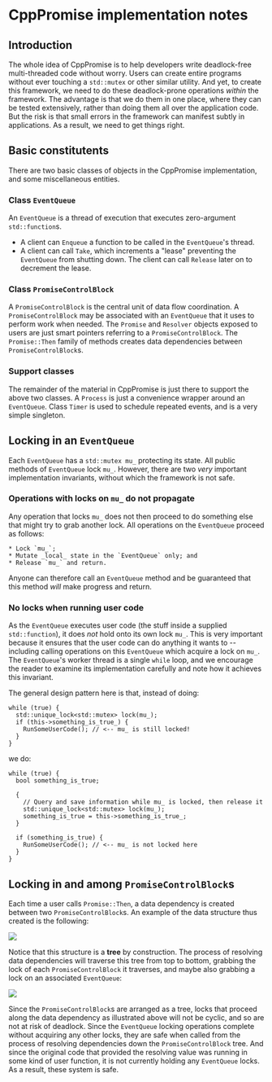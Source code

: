 # CppPromise implementation notes

## Introduction

The whole idea of CppPromise is to help developers write deadlock-free multi-threaded code without worry. Users can create entire programs without ever touching a `std::mutex` or other similar utility. And yet, to create this framework, we need to do these deadlock-prone operations _within_ the framework. The advantage is that we do them in one place, where they can be tested extensively, rather than doing them all over the application code. But the risk is that small errors in the framework can manifest subtly in applications. As a result, we need to get things right.

## Basic constitutents

There are two basic classes of objects in the CppPromise implementation, and some miscellaneous entities.

### Class `EventQueue`

An `EventQueue` is a thread of execution that executes zero-argument `std::function`s.

- A client can `Enqueue` a function to be called in the `EventQueue`'s thread.
- A client can call `Take`, which increments a "lease" preventing the `EventQueue` from shutting down. The client can call `Release` later on to decrement the lease.

### Class `PromiseControlBlock`

A `PromiseControlBlock` is the central unit of data flow coordination. A `PromiseControlBlock` may be associated with an `EventQueue` that it uses to perform work when needed. The `Promise` and `Resolver` objects exposed to users are just smart pointers referring to a `PromiseControlBlock`. The `Promise::Then` family of methods creates data dependencies between `PromiseControlBlock`s.

### Support classes

The remainder of the material in CppPromise is just there to support the above two classes. A `Process` is just a convenience wrapper around an `EventQueue`. Class `Timer` is used to schedule repeated events, and is a very simple singleton.

## Locking in an `EventQueue`

Each `EventQueue` has a `std::mutex mu_` protecting its state. All public methods of `EventQueue` lock `mu_`. However, there are two _very_ important implementation invariants, without which the framework is not safe.

### Operations with locks on `mu_` do not propagate

Any operation that locks `mu_` does not then proceed to do something else that might try to grab another lock. All operations on the `EventQueue` proceed as follows:

```
* Lock `mu_`;
* Mutate _local_ state in the `EventQueue` only; and
* Release `mu_` and return.
```

Anyone can therefore call an `EventQueue` method and be guaranteed that this method _will_ make progress and return.

### No locks when running user code

As the `EventQueue` executes user code (the stuff inside a supplied `std::function`), it does _not_ hold onto its own lock `mu_`. This is very important because it ensures that the user code can do anything it wants to -- including calling operations on this `EventQueue` which acquire a lock on `mu_`. The `EventQueue`'s worker thread is a single `while` loop, and we encourage the reader to examine its implementation carefully and note how it achieves this invariant.

The general design pattern here is that, instead of doing:

```
while (true) {
  std::unique_lock<std::mutex> lock(mu_);
  if (this->something_is_true_) {
    RunSomeUserCode(); // <-- mu_ is still locked!
  }
}
```

we do:

```
while (true) {
  bool something_is_true;

  {
    // Query and save information while mu_ is locked, then release it
    std::unique_lock<std::mutex> lock(mu_);
    something_is_true = this->something_is_true_;
  }

  if (something_is_true) {
    RunSomeUserCode(); // <-- mu_ is not locked here
  }
}
```

## Locking in and among `PromiseControlBlock`s

Each time a user calls `Promise::Then`, a data dependency is created between two `PromiseControlBlock`s. An example of the data structure thus created is the following:

![](pcbTree.excalidraw.png)

Notice that this structure is a **tree** by construction. The process of resolving data dependencies will traverse this tree from top to bottom, grabbing the lock of each `PromiseControlBlock` it traverses, and maybe also grabbing a lock on an associated `EventQueue`:

![](pcbLocks.excalidraw.png)

Since the `PromiseControlBlock`s are arranged as a tree, locks that proceed along the data dependency as illustrated above will not be cyclic, and so are not at risk of deadlock. Since the `EventQueue` locking operations complete without acquiring any other locks, they are safe when called from the process of resolving dependencies down the `PromiseControlBlock` tree. And since the original code that provided the resolving value was running in some kind of user function, it is not currently holding any `EventQueue` locks. As a result, these system is safe.
